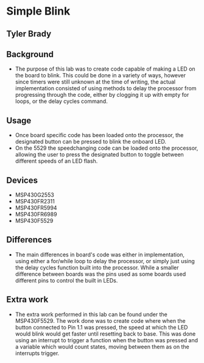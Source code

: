 # Simple Blink

## Tyler Brady

## Background
* The purpose of this lab was to create code capable of making a LED on the board to blink. This could be done in a variety of ways, 
however since timers were still unknown at the time of writing, the actual implementation consisted of using methods to delay the
processor from progressing through the code, either by clogging it up with empty for loops, or the delay cycles command.

## Usage
* Once board specific code has been loaded onto the processor, the designated button can be pressed to blink the onboard LED.
* On the 5529 the speedchanging code can be loaded onto the processor, allowing the user to press the designated button to toggle between different speeds of an LED flash.

## Devices
* MSP430G2553
* MSP430FR2311
* MSP430FR5994
* MSP430FR6989
* MSP430F5529

## Differences
* The main differences in board's code was either in implementation, using either a for/while loop to delay the processor, 
or simply just using the delay cycles function built into the processor. While a smaller difference between boards was the pins used
as some boards used different pins to control the built in LEDs.

## Extra work
* The extra work performed in this lab can be found under the MSP430F5529. The work done was to create code where when the button
connected to Pin 1.1 was pressed, the speed at which the LED would blink would get faster until resetting back to base. This was done
using an interrupt to trigger a function when the button was pressed and a variable which would count states, moving between them as on the interrupts
trigger.